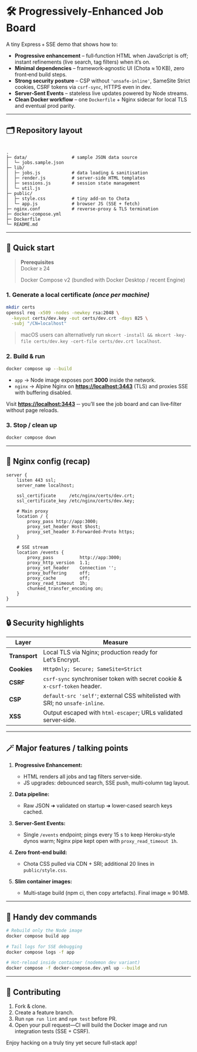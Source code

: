 # 🛠 Progressively‑Enhanced Job Board

A tiny Express + SSE demo that shows how to:

* **Progressive enhancement** – full‑function HTML when JavaScript is off; instant refinements (live search, tag filters) when it’s on.
* **Minimal dependencies** – framework‑agnostic UI (Chota ≈ 10 KB), zero front‑end build steps.
* **Strong security posture** – CSP without `'unsafe-inline'`, SameSite Strict cookies, CSRF tokens via `csrf-sync`, HTTPS even in dev.
* **Server‑Sent Events** – stateless live updates powered by Node streams.
* **Clean Docker workflow** – one `Dockerfile` + Nginx sidecar for local TLS and eventual prod parity.

---

## 🗂 Repository layout

```

.
├─ data/                 # sample JSON data source
│  └─ jobs.sample.json
├─ lib/
│  ├─ jobs.js            # data loading & sanitisation
│  ├─ render.js          # server‑side HTML templates
│  ├─ sessions.js        # session state management
│  └─ util.js
├─ public/
│  ├─ style.css          # tiny add‑on to Chota
│  └─ app.js             # browser JS (SSE + fetch)
├─ nginx.conf            # reverse‑proxy & TLS termination
├─ docker-compose.yml
├─ Dockerfile
└─ README.md

````

---

## 🚀 Quick start

> **Prerequisites**  
> Docker ≥ 24
> 
> Docker Compose v2 (bundled with Docker Desktop / recent Engine)

### 1. Generate a local certificate _(once per machine)_

```bash
mkdir certs
openssl req -x509 -nodes -newkey rsa:2048 \
  -keyout certs/dev.key -out certs/dev.crt -days 825 \
  -subj "/CN=localhost"
````

> macOS users can alternatively run `mkcert -install && mkcert -key-file certs/dev.key -cert-file certs/dev.crt localhost`.

### 2. Build & run

```bash
docker compose up --build
```

* `app` → Node image exposes port **3000** inside the network.
* `nginx` → Alpine Nginx on **[https://localhost:3443](https://localhost:3443)** (TLS) and proxies SSE with buffering disabled.

Visit **[https://localhost:3443](https://localhost:3443)** ‑‑ you’ll see the job board and can live‑filter without page reloads.

### 3. Stop / clean up

```bash
docker compose down
```

---

## 🔑 Nginx config (recap)

```nginx
server {
    listen 443 ssl;
    server_name localhost;

    ssl_certificate     /etc/nginx/certs/dev.crt;
    ssl_certificate_key /etc/nginx/certs/dev.key;

    # Main proxy
    location / {
        proxy_pass http://app:3000;
        proxy_set_header Host $host;
        proxy_set_header X-Forwarded-Proto https;
    }

    # SSE stream
    location /events {
        proxy_pass          http://app:3000;
        proxy_http_version  1.1;
        proxy_set_header    Connection '';
        proxy_buffering     off;
        proxy_cache         off;
        proxy_read_timeout  1h;
        chunked_transfer_encoding on;
    }
}
```

---

## 🔒 Security highlights

| Layer         | Measure                                                                       |
| ------------- | ----------------------------------------------------------------------------- |
| **Transport** | Local TLS via Nginx; production ready for Let’s Encrypt.                      |
| **Cookies**   | `HttpOnly; Secure; SameSite=Strict` |
| **CSRF**      | `csrf-sync` synchroniser token with secret cookie & `x-csrf-token` header.    |
| **CSP**       | `default-src 'self'`; external CSS whitelisted with SRI; no `unsafe-inline`.  |
| **XSS**       | Output escaped with `html‑escaper`; URLs validated server‑side.               |

---

## 🪄 Major features / talking points

1. **Progressive Enhancement:**

   * HTML renders all jobs and tag filters server‑side.
   * JS upgrades: debounced search, SSE push, multi‑column tag layout.

2. **Data pipeline:**

   * Raw JSON ➜ validated on startup ➜ lower‑cased search keys cached.

3. **Server‑Sent Events:**

   * Single `/events` endpoint; pings every 15 s to keep Heroku‑style dynos warm; Nginx pipe kept open with `proxy_read_timeout 1h`.

4. **Zero front‑end build:**

   * Chota CSS pulled via CDN + SRI; additional 20 lines in `public/style.css`.

5. **Slim container images:**

   * Multi‑stage build (npm ci, then copy artefacts). Final image ≈ 90 MB.

---

## 🧞 Handy dev commands

```bash
# Rebuild only the Node image
docker compose build app

# Tail logs for SSE debugging
docker compose logs -f app

# Hot‑reload inside container (nodemon dev variant)
docker compose -f docker-compose.dev.yml up --build
```

---

## 🙌 Contributing

1. Fork & clone.
2. Create a feature branch.
3. Run `npm run lint` and `npm test` before PR.
4. Open your pull request—CI will build the Docker image and run integration tests (SSE + CSRF).

Enjoy hacking on a truly tiny yet secure full‑stack app!

